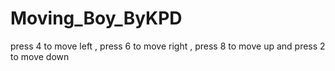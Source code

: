 # Moving_Boy_ByKPD
press 4 to move left , press 6 to move right , press 8 to move up and press 2 to move down
